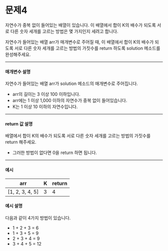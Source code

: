 # 문제4

자연수가 중복 없이 들어있는 배열이 있습니다. 이 배열에서 합이 K의 배수가 되도록 서로 다른 숫자 세개를 고르는 방법은 몇 가지인지 세려고 합니다.

자연수가 들어있는 배열 arr가 매개변수로 주어질 때, 이 배열에서 합이 K의 배수가 되도록 서로 다른 숫자 세개를 고르는 방법의 가짓수를 return 하도록 solution 메소드를 완성해주세요.

---

#### 매개변수 설명

자연수가 들어있는 배열 arr가 solution 메소드의 매개변수로 주어집니다.
* arr의 길이는 3 이상 100 이하입니다.
* arr에는 1 이상 1,000 이하의 자연수가 중복 없이 들어있습니다.
* K는 1 이상 10 이하의 자연수입니다.

---

#### return 값 설명

배열에서 합이 K의 배수가 되도록 서로 다른 숫자 세개를 고르는 방법의 가짓수를 return 해주세요.
* 그러한 방법이 없다면 0을 return 하면 됩니다.

---

#### 예시

| arr             | K | return |
|-----------------|---|--------|
| [1, 2, 3, 4, 5] | 3 | 4      |

#### 예시 설명

다음과 같이 4가지 방법이 있습니다.

* 1 + 2 + 3 = 6
* 1 + 3 + 5 = 9
* 2 + 3 + 4 = 9
* 3 + 4 + 5 = 12
